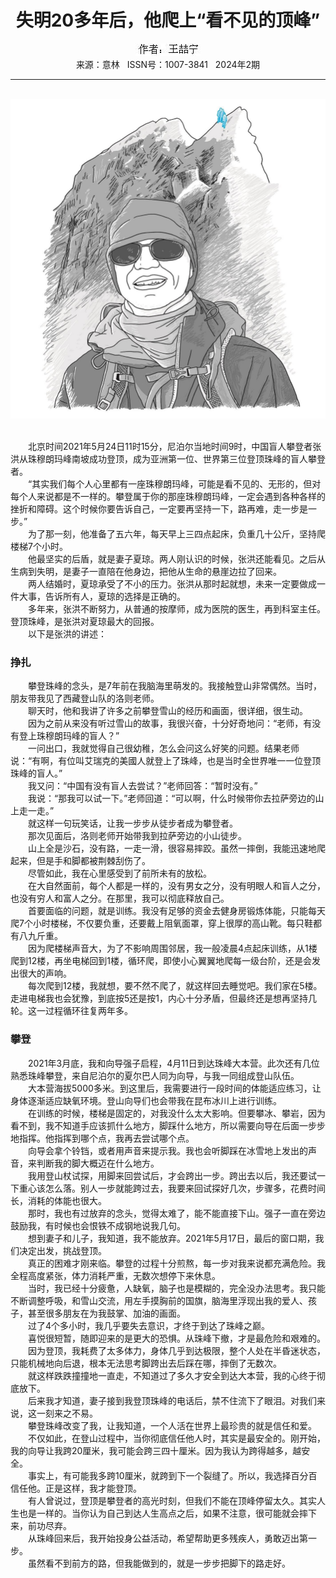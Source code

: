 # <center>失明20多年后，他爬上“看不见的顶峰”</center>

<div align=center><img src="https://raw.githubusercontent.com/leaguecn/magazines/main/img_authors/%25d7%25f7%25d5%25df%25a3%25ba%25cd%25f5%2586%25b4%25c4%25fe.jpg"></div>

<center>来源：意林   ISSN号：1007-3841   2024年2期</center>

* * *

<br>![](https://raw.githubusercontent.com/leaguecn/magazines/main/img/yili20240212-1-l.jpg)

  
<br>　　北京时间2021年5月24日11时15分，尼泊尔当地时间9时，中国盲人攀登者张洪从珠穆朗玛峰南坡成功登顶，成为亚洲第一位、世界第三位登顶珠峰的盲人攀登者。  
　　“其实我们每个人心里都有一座珠穆朗玛峰，可能是看不见的、无形的，但对每个人来说都是不一样的。攀登属于你的那座珠穆朗玛峰，一定会遇到各种各样的挫折和障碍。这个时候你要告诉自己，一定要再坚持一下，路再难，走一步是一步。”  
　　为了那一刻，他准备了五六年，每天早上三四点起床，负重几十公斤，坚持爬楼梯7个小时。  
　　他最坚实的后盾，就是妻子夏琼。两人刚认识的时候，张洪还能看见。之后从生病到失明，是妻子一直陪在他身边，把他从生命的悬崖边拉了回来。  
　　两人结婚时，夏琼承受了不小的压力。张洪从那时起就想，未来一定要做成一件大事，告诉所有人，夏琼的选择是正确的。  
　　多年来，张洪不断努力，从普通的按摩师，成为医院的医生，再到科室主任。登顶珠峰，是张洪对夏琼最大的回报。  
　　以下是张洪的讲述：

### 挣扎

  
　　攀登珠峰的念头，是7年前在我脑海里萌发的。我接触登山非常偶然。当时，朋友带我见了西藏登山队的洛则老师。  
　　聊天时，他和我讲了许多之前攀登雪山的经历和画面，很详细，很生动。  
　　因为之前从来没有听过雪山的故事，我很兴奋，十分好奇地问：“老师，有没有登上珠穆朗玛峰的盲人？”  
　　一问出口，我就觉得自己很幼稚，怎么会问这么好笑的问题。结果老师说：“有啊，有位叫艾瑞克的美國人就登上了珠峰，也是当时全世界唯一一位登顶珠峰的盲人。”  
　　我又问：“中国有没有盲人去尝试？”老师回答：“暂时没有。”  
　　我说：“那我可以试一下。”老师回道：“可以啊，什么时候带你去拉萨旁边的山上走一走。”  
　　就这样一句玩笑话，让我一步步从徒步者成为攀登者。  
　　那次见面后，洛则老师开始带我到拉萨旁边的小山徒步。  
　　山上全是沙石，没有路，一走一滑，很容易摔跤。虽然一摔倒，我能迅速地爬起来，但是手和脚都被荆棘刮伤了。  
　　尽管如此，我在心里感受到了前所未有的放松。  
　　在大自然面前，每个人都是一样的，没有男女之分，没有明眼人和盲人之分，也没有穷人和富人之分。在那里，我可以彻底释放自己。  
　　首要面临的问题，就是训练。我没有足够的资金去健身房锻炼体能，只能每天爬7个小时楼梯，不仅要负重，还要戴上阻氧面罩，穿上很厚的高山靴。每只鞋都有八九斤重。  
　　因为爬楼梯声音大，为了不影响周围邻居，我一般凌晨4点起床训练，从1楼爬到12楼，再坐电梯回到1楼，循环爬，即使小心翼翼地爬每一级台阶，还是会发出很大的声响。  
　　每次爬到12楼，我就想，要不然不爬了，就这样回去睡觉吧。我们家在5楼。走进电梯我也会犹豫，到底按5还是按1，内心十分矛盾，但最终还是想再坚持几轮。这一过程循环往复两年多。

### 攀登

  
　　2021年3月底，我和向导强子启程，4月11日到达珠峰大本营。此次还有几位熟悉珠峰攀登，来自尼泊尔的夏尔巴人同为向导，与我一同组成登山队伍。  
　　大本营海拔5000多米。到这里后，我需要进行一段时间的体能适应练习，让身体逐渐适应缺氧环境。登山向导们也会带我在昆布冰川上进行训练。  
　　在训练的时候，楼梯是固定的，对我没什么太大影响。但要攀冰、攀岩，因为看不到，我不知道手应该抓什么地方，脚踩什么地方，所以需要向导在后面一步步地指挥。他指挥到哪个点，我再去尝试哪个点。  
　　向导会拿个铃铛，或者用声音来提示我。我也会听脚踩在冰雪地上发出的声音，来判断我的脚大概迈在什么地方。  
　　我用登山杖试探，用脚来回尝试后，才会跨出一步。跨出去以后，我还要试一下重心该怎么落。别人一步就能跨过去，我要来回试探好几次，步骤多，花费时间长，消耗的体能也很大。  
　　那时，我也有过放弃的念头，觉得太难了，能不能直接下山。强子一直在旁边鼓励我，有时候也会恨铁不成钢地说我几句。  
　　想到妻子和儿子，我知道，我不能放弃。2021年5月17日，最后的窗口期，我们决定出发，挑战登顶。  
　　真正的困难才刚来临。攀登的过程十分煎熬，每一步对我来说都充满危险。我全程高度紧张，体力消耗严重，无数次想停下来休息。  
　　当时，我已经十分疲惫，人缺氧，脑子也是模糊的，完全没办法思考。我只能不断调整呼吸，和雪山交流，用左手摸胸前的国旗，脑海里浮现出我的爱人、孩子，甚至很多朋友在为我鼓掌、加油的画面。  
　　过了4个多小时，我几乎要失去意识，才终于到达了珠峰之巅。  
　　喜悦很短暂，随即迎来的是更大的恐惧。从珠峰下撤，才是最危险和艰难的。  
　　因为登顶，我耗费了太多体力，身体几乎到达极限，整个人处在半昏迷状态，只能机械地向后退，根本无法思考脚跨出去后踩在哪，摔倒了无数次。  
　　就这样跌跌撞撞地一直走，不知道过了多久才安全到达大本营，我的心终于彻底放下。  
　　后来我才知道，妻子接到我登顶珠峰的电话后，禁不住流下了眼泪。对我们来说，这一刻来之不易。  
　　攀登珠峰改变了我，让我知道，一个人活在世界上最珍贵的就是信任和爱。  
　　不仅如此，在登山过程中，当你彻底信任他人时，其实是最安全的。刚开始，我的向导让我跨20厘米，我可能会跨三四十厘米。因为我认为跨得越多，越安全。  
　　事实上，有可能我多跨10厘米，就跨到下一个裂缝了。所以，我选择百分百信任他。正是这样，我才能登顶。  
　　有人曾说过，登顶是攀登者的高光时刻，但我们不能在顶峰停留太久。其实人生也是一样的。当你认为自己到达人生高点之后，如果不注意，很可能就会摔下来，前功尽弃。  
　　从珠峰回来后，我开始投身公益活动，希望帮助更多残疾人，勇敢迈出第一步。  
　　虽然看不到前方的路，但我能做到的，就是一步步把脚下的路走好。
